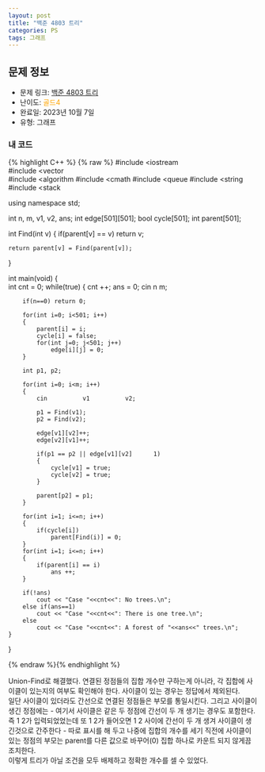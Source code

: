 ```yaml
---
layout: post
title: "백준 4803 트리"
categories: PS
tags: 그래프
---
```


## 문제 정보
- 문제 링크: [백준 4803 트리](https://www.acmicpc.net/problem/4803)
- 난이도: <span style="color:#FFA500">골드4</span>
- 완료일: 2023년 10월 7일
- 유형: 그래프

### 내 코드

{% highlight C++ %} {% raw %}
#include <iostream	
#include <vector	
#include <algorithm	
#include <cmath	
#include <queue	
#include <string	
#include <stack	

using namespace std;

int n, m, v1, v2, ans;
int edge[501][501];
bool cycle[501];
int parent[501];

int Find(int v)
{
	if(parent[v] == v)
		return v;
	
	return parent[v] = Find(parent[v]);
}

int main(void)
{	
	int cnt = 0;
	while(true)
	{
		cnt ++;
		ans = 0;
		cin 		 n 		 m;
		
		if(n==0) return 0;
		
		for(int i=0; i<501; i++)
		{	
			parent[i] = i;
			cycle[i] = false;
			for(int j=0; j<501; j++)
				edge[i][j] = 0;
		}
		
		int p1, p2;
		
		for(int i=0; i<m; i++)
		{
			cin 		 v1 		 v2;
			
			p1 = Find(v1);
			p2 = Find(v2);
			
			edge[v1][v2]++;
			edge[v2][v1]++;
			
			if(p1 == p2 || edge[v1][v2] 	 1)
			{
				cycle[v1] = true;
				cycle[v2] = true;
			}
			
			parent[p2] = p1;
		}
		
		for(int i=1; i<=n; i++)
		{
			if(cycle[i])
				parent[Find(i)] = 0;
		}
		for(int i=1; i<=n; i++)
		{
			if(parent[i] == i)
				ans ++;
		}
		
		if(!ans)
			cout << "Case "<<cnt<<": No trees.\n";
		else if(ans==1)
			cout << "Case "<<cnt<<": There is one tree.\n";
		else
			cout << "Case "<<cnt<<": A forest of "<<ans<<" trees.\n";
	}
}

{% endraw %}{% endhighlight %}

Union-Find로 해결했다. 연결된 정점들의 집합 개수만 구하는게 아니라, 각 집합에 사이클이 있는지의 여부도 확인해야 한다. 사이클이 있는 경우는 정답에서 제외된다.  
일단 사이클이 있더라도 간선으로 연결된 정점들은 부모를 통일시킨다. 그리고 사이클이 생긴 정점에는 - 여기서 사이클은 같은 두 정점에 간선이 두 개 생기는 경우도 포함한다. 즉 1 2가 입력되었었는데 또 1 2가 들어오면 1 2 사이에 간선이 두 개 생겨 사이클이 생긴것으로 간주한다 - 따로 표시를 해 두고 나중에 집합의 개수를 세기 직전에 사이클이 있는 정점의 부모는 parent를 다른 값으로 바꾸어(0) 집합 하나로 카운트 되지 않게끔 조치한다.  
이렇게 트리가 아닐 조건을 모두 배제하고 정확한 개수를 셀 수 있었다.  

